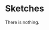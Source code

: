 # Sketches


There is nothing.

<!-- {{< showcase title="Feedback Prize | Kaggle" summary="kaggle竞赛自然语言处理方向的一个解决思路" image="/posts/kaggle/feedback-prize/feedback-prize.png" link="/feedback-prize/" >}} -->

<!-- {{< showcase "主题文档 - 内容" "了解如何在 DoIt 主题中快速, 直观地创建和组织内容" "/theme-documentation-content/featured-image.webp" "/zh-cn/theme-documentation-content/" >}}

{{< showcase "主题文档 - 扩展 Shortcodes" "DoIt 主题在 Hugo 内置的 shortcode 的基础上提供多个扩展的 shortcode" "/theme-documentation-extended-shortcodes/featured-image.webp" "/zh-cn/theme-documentation-extended-shortcodes/" >}} -->
